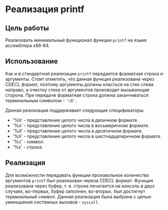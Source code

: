# Реализация printf


## Цель работы
Реализовать минимальный функционал функции `printf` на языке ассемблера x86-64.


## Использование
Как и в стандартной реализации `printf` передается форматная строка и аргументы. Стоит отметить, что данная функция реализована через CDECL формат, поэтому аргументы должны класться на стек слева направо, а очистку стека от аргументов производит вызывающая сторона. При передаче форматная строка должна заканчиваться терминальным символом - `'\0'`.


Данная реализация поддерживает следующие спецификаторы:


* '%b' - представление целого числа в двоичном формате.
* '%o' - представление целого числа в восьмеричном формате.
* '%d' - представление целого числа в десятичном формате.
* '%h' - представление целого числа в шестнадцатеричном формате.
* '%c' - символ.
* '%s' - строка.


## Реализация
Для возможности передавать функции произвольное количество аргументов `printf` был реализован череза CDECL формат.
Функция реализована через буфер, т. е. строка печатается на консоль в двух случаях, во-первых, буфер заполнен, во-вторых, был достигнут терминальный символ. Данная реализация была выбрана с целью уменьшения системных вызовов - `syscall`.

